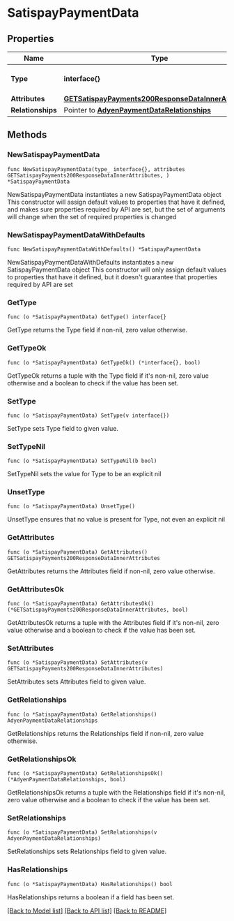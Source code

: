 # SatispayPaymentData

## Properties

Name | Type | Description | Notes
------------ | ------------- | ------------- | -------------
**Type** | **interface{}** | The resource&#39;s type | 
**Attributes** | [**GETSatispayPayments200ResponseDataInnerAttributes**](GETSatispayPayments200ResponseDataInnerAttributes.md) |  | 
**Relationships** | Pointer to [**AdyenPaymentDataRelationships**](AdyenPaymentDataRelationships.md) |  | [optional] 

## Methods

### NewSatispayPaymentData

`func NewSatispayPaymentData(type_ interface{}, attributes GETSatispayPayments200ResponseDataInnerAttributes, ) *SatispayPaymentData`

NewSatispayPaymentData instantiates a new SatispayPaymentData object
This constructor will assign default values to properties that have it defined,
and makes sure properties required by API are set, but the set of arguments
will change when the set of required properties is changed

### NewSatispayPaymentDataWithDefaults

`func NewSatispayPaymentDataWithDefaults() *SatispayPaymentData`

NewSatispayPaymentDataWithDefaults instantiates a new SatispayPaymentData object
This constructor will only assign default values to properties that have it defined,
but it doesn't guarantee that properties required by API are set

### GetType

`func (o *SatispayPaymentData) GetType() interface{}`

GetType returns the Type field if non-nil, zero value otherwise.

### GetTypeOk

`func (o *SatispayPaymentData) GetTypeOk() (*interface{}, bool)`

GetTypeOk returns a tuple with the Type field if it's non-nil, zero value otherwise
and a boolean to check if the value has been set.

### SetType

`func (o *SatispayPaymentData) SetType(v interface{})`

SetType sets Type field to given value.


### SetTypeNil

`func (o *SatispayPaymentData) SetTypeNil(b bool)`

 SetTypeNil sets the value for Type to be an explicit nil

### UnsetType
`func (o *SatispayPaymentData) UnsetType()`

UnsetType ensures that no value is present for Type, not even an explicit nil
### GetAttributes

`func (o *SatispayPaymentData) GetAttributes() GETSatispayPayments200ResponseDataInnerAttributes`

GetAttributes returns the Attributes field if non-nil, zero value otherwise.

### GetAttributesOk

`func (o *SatispayPaymentData) GetAttributesOk() (*GETSatispayPayments200ResponseDataInnerAttributes, bool)`

GetAttributesOk returns a tuple with the Attributes field if it's non-nil, zero value otherwise
and a boolean to check if the value has been set.

### SetAttributes

`func (o *SatispayPaymentData) SetAttributes(v GETSatispayPayments200ResponseDataInnerAttributes)`

SetAttributes sets Attributes field to given value.


### GetRelationships

`func (o *SatispayPaymentData) GetRelationships() AdyenPaymentDataRelationships`

GetRelationships returns the Relationships field if non-nil, zero value otherwise.

### GetRelationshipsOk

`func (o *SatispayPaymentData) GetRelationshipsOk() (*AdyenPaymentDataRelationships, bool)`

GetRelationshipsOk returns a tuple with the Relationships field if it's non-nil, zero value otherwise
and a boolean to check if the value has been set.

### SetRelationships

`func (o *SatispayPaymentData) SetRelationships(v AdyenPaymentDataRelationships)`

SetRelationships sets Relationships field to given value.

### HasRelationships

`func (o *SatispayPaymentData) HasRelationships() bool`

HasRelationships returns a boolean if a field has been set.


[[Back to Model list]](../README.md#documentation-for-models) [[Back to API list]](../README.md#documentation-for-api-endpoints) [[Back to README]](../README.md)



